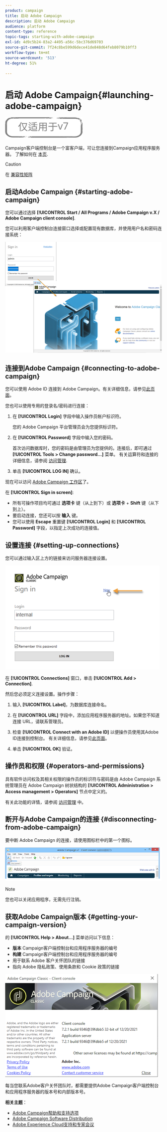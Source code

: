 ```yaml
---
product: campaign
title: 启动 Adobe Campaign
description: 启动 Adobe Campaign
audience: platform
content-type: reference
topic-tags: starting-with-adobe-campaign
exl-id: 4d9c5b24-83a2-4495-a56c-5bc376d69703
source-git-commit: 7f24c8be599d6dece41de848d64feb8079b10ff3
workflow-type: tm+mt
source-wordcount: '513'
ht-degree: 51%

---
```


# 启动 Adobe Campaign{#launching-adobe-campaign}

![](../../assets/v7-only.svg)

Campaign客户端控制台是一个富客户端，可让您连接到Campaign应用程序服务器。 了解如何在 [本页](../../installation/using/installing-the-client-console.md).

>[!CAUTION]
>
>在 [兼容性矩阵](../../rn/using/compatibility-matrix.md#ClientConsoleoperatingsystems)

## 启动Adobe Campaign {#starting-adobe-campaign}

您可以通过选择 **[!UICONTROL Start / All Programs / Adobe Campaign v.X / Adobe Campaign client console]**.

您可以利用客户端控制台连接窗口选择或配置现有数据库，并使用用户名和密码连接系统：

![](assets/acc-logon.png)

## 连接到Adobe Campaign {#connecting-to-adobe-campaign}

您可以使用 Adobe ID 连接到 Adobe Campaign。有关详细信息，请参见[此页面](../../integrations/using/about-adobe-id.md)。

您也可以使用专用的登录名/密码进行连接：

1. 在 **[!UICONTROL Login]** 字段中输入操作员帐户标识符。

   您的 Adobe Campaign 平台管理员会为您提供标识符。

1. 在 **[!UICONTROL Password]** 字段中输入您的密码。

   首次访问数据库时，您的密码是由管理员为您提供的。连接后，即可通过 **[!UICONTROL Tools > Change password...]** 菜单。 有关运算符和连接的详细信息，请参阅 [访问管理](../../platform/using/access-management.md).

1. 单击 **[!UICONTROL LOG IN]** 确认。<!--You can also press the **Enter** key to launch connection.-->

现在可以访问 [Adobe Campaign 工作区](../../platform/using/adobe-campaign-workspace.md)了。

在 **[!UICONTROL Sign in screen]**:
* 所有可操作项目均可通过 **选项卡** 键（从上到下）或 **选项卡** + **Shift** 键（从下到上）。
* 要启动连接，您还可以按 **输入** 键。
* 您可以使用 **Escape** 重置键 **[!UICONTROL Login]** 和 **[!UICONTROL Password]** 字段，以指定上次成功的连接值。

## 设置连接 {#setting-up-connections}

您可以通过输入区上方的链接来访问服务器连接设置。

![](assets/s_ncs_user_connections_management.png)

在 **[!UICONTROL Connections]** 窗口，单击 **[!UICONTROL Add > Connection]**.

然后您必须定义连接设置。操作步骤：

1. 输入 **[!UICONTROL Label]**，为数据库连接命名。

1. 在 **[!UICONTROL URL]** 字段中，添加应用程序服务器的地址。如果您不知道连接 URL，请联系管理员。

1. 检查 **[!UICONTROL Connect with an Adobe ID]** 以便操作员使用其Adobe ID连接到控制台。 有关详细信息，请参见[此页面](../../integrations/using/about-adobe-id.md)。

1. 单击 **[!UICONTROL OK]** 验证。

## 操作员和权限 {#operators-and-permissions}

具有软件访问权及其相关权限的操作员的标识符与密码是由 Adobe Campaign 系统管理员在 Adobe Campaign 树状结构的 **[!UICONTROL Administration > Access management > Operators]** 节点中定义的。

有关此功能的详情，请参阅 [访问管理](../../platform/using/access-management.md) 中。

## 断开与Adobe Campaign的连接 {#disconnecting-from-adobe-campaign}

要中断 Adobe Campaign 的连接，请使用图标栏中的第一个图标。

![](assets/s_ncs_user_deconnexion.png)

>[!NOTE]
>
>您也可以关闭应用程序，无需先行注销。

## 获取Adobe Campaign版本 {#getting-your-campaign-version}

的 **[!UICONTROL Help > About...]** 菜单访问以下信息：

* **版本** Campaign客户端控制台和应用程序服务器的编号
* **构建** Campaign客户端控制台和应用程序服务器的编号
* 用于联系 Adobe 客户关怀团队的链接
* 指向 Adobe 隐私政策、使用条款和 Cookie 政策的链接

![](assets/about-acc.png)

每当您联系Adobe客户关怀团队时，都需要提供Adobe Campaign客户端控制台和应用程序服务器的版本号和内部版本号。

**相关主题**：

* [Adobe Campaign帮助和支持选项](../../support.md)
* [Adobe Campaign Software Distribution](https://experience.adobe.com/#/downloads/content/software-distribution/cn/campaign.html)
* [Adobe Experience Cloud支持和专家会议](https://helpx.adobe.com/cn/enterprise/admin-guide.html/enterprise/using/support-for-experience-cloud.ug.html)
